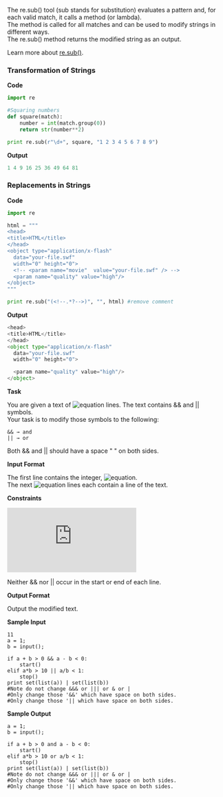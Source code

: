 The re.sub() tool (sub stands for substitution) evaluates a pattern and, for each valid match, it calls a method (or lambda). <br>
The method is called for all matches and can be used to modify strings in different ways. <br>
The re.sub() method returns the modified string as an output.

Learn more about [re.sub()](https://docs.python.org/2/library/re.html#re.sub).

### Transformation of Strings ###

__Code__
```python
import re

#Squaring numbers
def square(match):
    number = int(match.group(0))
    return str(number**2)

print re.sub(r"\d+", square, "1 2 3 4 5 6 7 8 9")
```
__Output__
```python
1 4 9 16 25 36 49 64 81
```
### Replacements in Strings ###

__Code__
```python
import re

html = """
<head>
<title>HTML</title>
</head>
<object type="application/x-flash" 
  data="your-file.swf" 
  width="0" height="0">
  <!-- <param name="movie"  value="your-file.swf" /> -->
  <param name="quality" value="high"/>
</object>
"""

print re.sub("(<!--.*?-->)", "", html) #remove comment
```
__Output__
```python
<head>
<title>HTML</title>
</head>
<object type="application/x-flash" 
  data="your-file.swf" 
  width="0" height="0">

  <param name="quality" value="high"/>
</object>
```
__Task__

You are given a text of ![equation](http://latex.codecogs.com/svg.latex?\inline&space;N) lines. The text contains && and || symbols. <br>
Your task is to modify those symbols to the following:
```commandline
&& → and
|| → or
```
Both && and || should have a space " " on both sides.

__Input Format__

The first line contains the integer, ![equation](http://latex.codecogs.com/svg.latex?\inline&space;N). <br> 
The next ![equation](http://latex.codecogs.com/svg.latex?\inline&space;N) lines each contain a line of the text.

__Constraints__

![equation](https://latex.codecogs.com/svg.latex?%5Cinline%200%20%3C%20N%20%3C%20100)

Neither && nor || occur in the start or end of each line.

__Output Format__

Output the modified text.

__Sample Input__
```commandline
11
a = 1;
b = input();

if a + b > 0 && a - b < 0:
    start()
elif a*b > 10 || a/b < 1:
    stop()
print set(list(a)) | set(list(b)) 
#Note do not change &&& or ||| or & or |
#Only change those '&&' which have space on both sides.
#Only change those '|| which have space on both sides.
```
__Sample Output__
```commandline
a = 1;
b = input();

if a + b > 0 and a - b < 0:
    start()
elif a*b > 10 or a/b < 1:
    stop()
print set(list(a)) | set(list(b)) 
#Note do not change &&& or ||| or & or |
#Only change those '&&' which have space on both sides.
#Only change those '|| which have space on both sides.  
```
